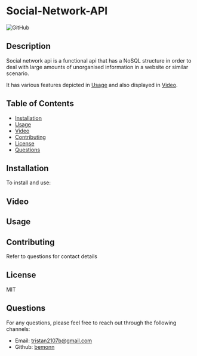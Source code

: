 # Social-Network-API

  ![GitHub](https://img.shields.io/badge/license-mit-blue)

## Description

  Social network api is a functional api that has a NoSQL structure in order to deal with large amounts of unorganised information in a website or similar scenario.

  It has various features depicted in [Usage](#usage) and also displayed in [Video](#video).


## Table of Contents
- [Installation](#installation)
- [Usage](#usage)
- [Video](#video)
- [Contributing](#contributing)
- [License](#license)
- [Questions](#Questions)
  
## Installation
  To install and use:


## Video


  
## Usage

  
## Contributing
  Refer to questions for contact details

  
## License
  MIT

## Questions
For any questions, please feel free to reach out through the following channels:
- Email: tristan2107b@gmail.com
- Github: [bemonn](https://github.com/bemonn)